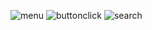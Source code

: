 ![menu](https://github.com/kamzayevm/Android-Dev/assets/122873632/cca81dd3-24c3-4bd6-b6ad-7c829dfa2ab1)
![buttonclick](https://github.com/kamzayevm/Android-Dev/assets/122873632/d957d21e-7831-4de4-8f0f-ddd9d910073b)
![search](https://github.com/kamzayevm/Android-Dev/assets/122873632/e7930bf7-d013-4b29-adb9-1df2945a2669)
